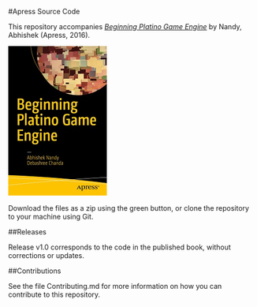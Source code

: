 #Apress Source Code

This repository accompanies [*Beginning Platino Game Engine*](http://www.apress.com/9781484224830) by Nandy, Abhishek (Apress, 2016).

![Cover image](9781484224830.jpg)

Download the files as a zip using the green button, or clone the repository to your machine using Git.

##Releases

Release v1.0 corresponds to the code in the published book, without corrections or updates.

##Contributions

See the file Contributing.md for more information on how you can contribute to this repository.

